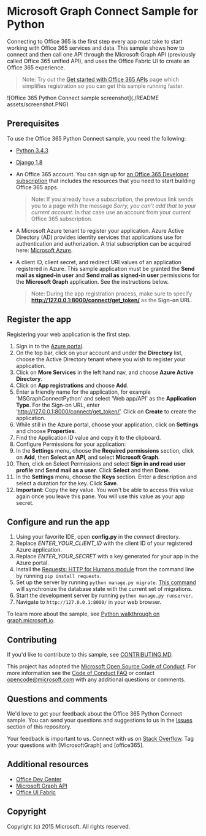 # Microsoft Graph Connect Sample for Python

Connecting to Office 365 is the first step every app must take to start working with Office 365 services and data. This sample shows how to connect and then call one API through the Microsoft Graph API (previously called Office 365 unified API), and uses the Office Fabric UI to create an Office 365 experience.

> Note: Try out the [Get started with Office 365 APIs](http://dev.office.com/getting-started/office365apis?platform=option-python#setup) page which simplifies registration so you can get this sample running faster.

![Office 365 Python Connect sample screenshot](./README assets/screenshot.PNG)

## Prerequisites

To use the Office 365 Python Connect sample, you need the following:
* [Python 3.4.3](https://www.python.org/downloads/)
* [Django 1.8](https://docs.djangoproject.com/en/1.8/intro/install/)
* An Office 365 account. You can sign up for [an Office 365 Developer subscription](https://aka.ms/devprogramsignup) that includes the resources that you need to start building Office 365 apps.

     > Note: If you already have a subscription, the previous link sends you to a page with the message *Sorry, you can’t add that to your current account*. In that case use an account from your current Office 365 subscription.
* A Microsoft Azure tenant to register your application. Azure Active Directory (AD) provides identity services that applications use for authentication and authorization. A trial subscription can be acquired here: [Microsoft Azure](https://account.windowsazure.com/SignUp).

<!--
     > Important: You also need to make sure your Azure subscription is bound to your Office 365 tenant. To do this, see the Active Directory team's blog post, [Creating and Managing Multiple Windows Azure Active Directories](http://blogs.technet.com/b/ad/archive/2013/11/08/creating-and-managing-multiple-windows-azure-active-directories.aspx). The section **Adding a new directory** will explain how to do this. You can also see [Set up your Office 365 development environment](https://msdn.microsoft.com/office/office365/howto/setup-development-environment#bk_CreateAzureSubscription) and the section **Associate your Office 365 account with Azure AD to create and manage apps** for more information.
-->
     
* A client ID, client secret, and redirect URI values of an application registered in Azure. This sample application must be granted the **Send mail as signed-in user** and **Send mail as signed-in user** permissions for the **Microsoft Graph** application. See the instructions below.

     > Note: During the app registration process, make sure to specify **http://127.0.0.1:8000/connect/get_token/** as the **Sign-on URL**.

## Register the app

Registering your web application is the first step. 

1. Sign in to the [Azure portal](https://portal.azure.com/).
2. On the top bar, click on your account and under the **Directory** list, choose the Active Directory tenant where you wish to register your application.
3. Click on **More Services** in the left hand nav, and choose **Azure Active Directory**.
4. Click on **App registrations** and choose **Add**.
5. Enter a friendly name for the application, for example 'MSGraphConnectPython' and select 'Web app/API' as the **Application Type**. For the Sign-on URL, enter ‘http://127.0.0.1:8000/connect/get_token/’. Click on **Create** to create the application.
6. While still in the Azure portal, choose your application, click on **Settings** and choose **Properties**.
7. Find the Application ID value and copy it to the clipboard.
8. Configure Permissions for your application:
9. In the **Settings** menu, choose the **Required permissions** section, click on **Add**, then **Select an API**, and select **Microsoft Graph**.
10. Then, click on Select Permissions and select **Sign in and read user profile** and **Send mail as a user**. Click **Select** and then **Done**.
11. In the **Settings** menu, choose the **Keys** section. Enter a description and select a duration for the key. Click **Save**.
12. **Important**: Copy the key value. You won't be able to access this value again once you leave this pane. You will use this value as your app secret.

## Configure and run the app

1. Using your favorite IDE, open **config.py** in the *connect* directory.
2. Replace *ENTER_YOUR_CLIENT_ID* with the client ID of your registered Azure application.
3. Replace *ENTER_YOUR_SECRET* with a key generated for your app in the Azure portal.
4. Install the [Requests: HTTP for Humans module](http://docs.python-requests.org/en/latest/) from the command line by running ```pip install requests```.
5. Set up the server by running ```python manage.py migrate```. [This command](https://docs.djangoproject.com/en/1.8/ref/django-admin/#django-admin-migrate) will synchronize the database state with the current set of migrations.
6. Start the development server by running ```python manage.py runserver```.
7. Navigate to ```http://127.0.0.1:8000/``` in your web browser.

To learn more about the sample, see [Python walkthrough on graph.microsoft.io](http://graph.microsoft.io/docs/platform/python).

<a name="contributing"></a>
## Contributing ##

If you'd like to contribute to this sample, see [CONTRIBUTING.MD](/CONTRIBUTING.md).

This project has adopted the [Microsoft Open Source Code of Conduct](https://opensource.microsoft.com/codeofconduct/). For more information see the [Code of Conduct FAQ](https://opensource.microsoft.com/codeofconduct/faq/) or contact [opencode@microsoft.com](mailto:opencode@microsoft.com) with any additional questions or comments.  

## Questions and comments

We'd love to get your feedback about the Office 365 Python Connect sample. You can send your questions and suggestions to us in the [Issues](https://github.com/OfficeDev/O365-Python-Microsoft-Graph-Connect/issues) section of this repository.

Your feedback is important to us. Connect with us on [Stack Overflow](http://stackoverflow.com/questions/tagged/office365+or+microsoftgraph). Tag your questions with [MicrosoftGraph] and [office365].
  
## Additional resources

* [Office Dev Center](http://dev.office.com/)
* [Microsoft Graph API](http://graph.microsoft.io)
* [Office UI Fabric](http://dev.office.com/fabric)

## Copyright
Copyright (c) 2015 Microsoft. All rights reserved.

